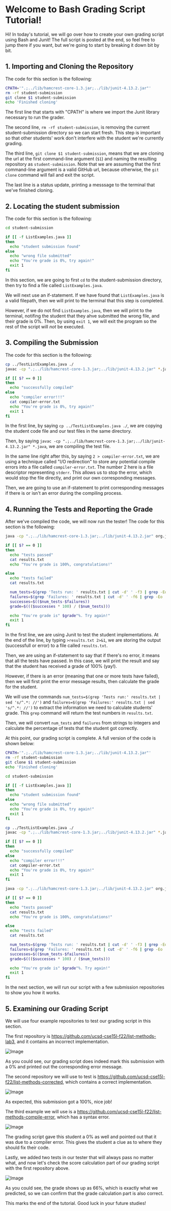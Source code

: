 # Welcome to Bash Grading Script Tutorial! 
Hi! In today's tutorial, we will go over how to create your own grading script using Bash and Junit! The full script is posted at the end, so feel free to jump there if you want, but we're going to start by breaking it down bit by bit. 


## 1. Importing and Cloning the Repository
The code for this section is the following: 
```bash
CPATH='".;../lib/hamcrest-core-1.3.jar;../lib/junit-4.13.2.jar"'
rm -rf student-submission
git clone $1 student-submission
echo 'Finished cloning'
```

The first line that starts with "CPATH" is where we import the Junit library necessary to run the grader. 

The second line, `rm -rf student-submission`, is removing the current student-submission directory so we can start fresh. This step is important so that other students' work don't interfere with the student we're currently grading. 

The third line, `git clone $1 student-submission`, means that we are cloning the url at the first command-line argument (`$1`) and naming the resulting repository as `student-submission`. Note that we are assuming that the first command-line argument is a valid GitHub url, because otherwise, the `git clone` command will fail and exit the script. 

The last line is a status update, printing a messsage to the terminal that we've finished cloning. 


## 2. Locating the student submission
The code for this section is the following: 
```bash
cd student-submission

if [[ -f ListExamples.java ]]
then
  echo "student submission found"
else
  echo "wrong file submitted"
  echo "You're grade is 0%, try again!"
  exit 1
fi
```

In this section, we are going to first `cd` to the student-submission directory, then try to find a file called `ListExamples.java`.

We will next use an if-statement. If we have found that `ListExamples.java` is a valid filepath, then we will print to the terminal that this step is completed. 

However, if we do not find `ListExamples.java`, then we will print to the terminal, notifing the student that they ahve submitted the wrong file, and their grade is 0%. Then, by using `exit 1`, we will exit the program so the rest of the script will *not* be executed. 


## 3. Compiling the Submission
The code for this section is the following: 
```bash
cp ../TestListExamples.java ./
javac -cp ".;../lib/hamcrest-core-1.3.jar;../lib/junit-4.13.2.jar" *.java 2>compiler-error.txt

if [[ $? == 0 ]]
then
  echo "successfully compiled"
else
  echo "compiler error!!!"
  cat compiler-error.txt
  echo "You're grade is 0%, try again!"
  exit 1
fi
```

In the first line, by saying `cp ../TestListExamples.java ./`, we are copying the student code file and our test files in the same directory. 

Then, by saying `javac -cp ".;../lib/hamcrest-core-1.3.jar;../lib/junit-4.13.2.jar" *.java`, we are compiling the test file. 

In the same line right after this, by saying `2 > compiler-error.txt`, we are using a technique called "I/O redirection" to store any potential compile errors into a file called `compiler-error.txt`. The number 2 here is a file descriptor representing `stderr`. This allows us to stop the error, which would stop the file directly, and print our own corresponding messages. 

Then, we are going to use an if-statement to print corresponding messages if there is or isn't an error during the compiling process. 


## 4. Running the Tests and Reporting the Grade
After we've compiled the code, we will now run the tester! The code for this section is the following:
```bash
java -cp ".;../lib/hamcrest-core-1.3.jar;../lib/junit-4.13.2.jar" org.junit.runner.JUnitCore TestListExamples > results.txt 2>&1

if [[ $? == 0 ]]
then
  echo "tests passed"
  cat results.txt
  echo "You're grade is 100%, congratulations!"

else
  echo "tests failed"
  cat results.txt

  num_tests=$(grep 'Tests run: ' results.txt | cut -d' ' -f3 | grep -Eo '[0-9]{1,4}')
  failures=$(grep 'Failures: ' results.txt | cut -d' ' -f6 | grep -Eo '[0-9]{1,4}')
  successes=$(($num_tests-$failures))
  grade=$((($successes * 100) / ($num_tests)))

  echo "You're grade is" $grade"%. Try again!"
  exit 1
fi
```

In the first line, we are using Junit to test the student implementations. At the end of the line, by typing `>results.txt 2>&1`, we are storing the output (successfull or error) to a file called `results.txt`. 

Then, we are using an if-statement to say that if there's no error, it means that all the tests have passed. In this case, we will print the result and say that the student has received a grade of 100% (yay!).

However, if there is an error (meaning that one or more tests have failed), then we will first print the error message results, then calculate the grade for the student. 

We will use the commands `num_tests=$(grep 'Tests run:' results.txt | sed 's/^.*: //')` and `failures=$(grep 'Failures:' results.txt | sed 's/^.*: //')` to extract the information we need to calculate students' grade. This `grep` command will return the test numbers in `results.txt`. 

Then, we will convert `num_tests` and `failures` from strings to integers and calculate the percentage of tests that the student got correctly. 

At this point, our grading script is complete. A full version of the code is shown below: 
```bash
CPATH='".;../lib/hamcrest-core-1.3.jar;../lib/junit-4.13.2.jar"'
rm -rf student-submission
git clone $1 student-submission
echo 'Finished cloning'

cd student-submission

if [[ -f ListExamples.java ]]
then
  echo "student submission found"
else
  echo "wrong file submitted"
  echo "You're grade is 0%, try again!"
  exit 1
fi

cp ../TestListExamples.java ./
javac -cp ".;../lib/hamcrest-core-1.3.jar;../lib/junit-4.13.2.jar" *.java 2>compiler-error.txt

if [[ $? == 0 ]]
then
  echo "successfully compiled"
else
  echo "compiler error!!!"
  cat compiler-error.txt
  echo "You're grade is 0%, try again!"
  exit 1
fi

java -cp ".;../lib/hamcrest-core-1.3.jar;../lib/junit-4.13.2.jar" org.junit.runner.JUnitCore TestListExamples > results.txt 2>&1

if [[ $? == 0 ]]
then
  echo "tests passed"
  cat results.txt
  echo "You're grade is 100%, congratulations!"

else
  echo "tests failed"
  cat results.txt

  num_tests=$(grep 'Tests run: ' results.txt | cut -d' ' -f3 | grep -Eo '[0-9]{1,4}')
  failures=$(grep 'Failures: ' results.txt | cut -d' ' -f6 | grep -Eo '[0-9]{1,4}')
  successes=$(($num_tests-$failures))
  grade=$((($successes * 100) / ($num_tests)))

  echo "You're grade is" $grade"%. Try again!"
  exit 1
fi
```

In the next section, we will run our script with a few submission repositories to show you how it works. 

## 5. Examining our Grading Script
We will use four example repositories to test our grading script in this section. 

The first repository is https://github.com/ucsd-cse15l-f22/list-methods-lab3, and it contains an incorrect implementation. 

![Image](lab5_image1.png)

As you could see, our grading script does indeed mark this submission with a 0% and printed out the corresponding error message. 

The second repository we will use to test is https://github.com/ucsd-cse15l-f22/list-methods-corrected, which contains a correct implementation. 

![Image](lab5_image2.png)

As expected, this submission got a 100%, nice job! 

The third example we will use is a https://github.com/ucsd-cse15l-f22/list-methods-compile-error, which has a syntax error. 

![Image](lab5_image3.png)

The grading script gave this student a 0% as well and pointed out that it was due to a compiler error. This gives the student a clue as to where they should fix their code. 

Lastly, we added two tests in our tester that will always pass no matter what, and now let's check the score calculation part of our grading script with the first repository above.

![Image](lab5_image4.png)

As you could see, the grade shows up as 66%, which is exactly what we predicted, so we can confirm that the grade calculation part is also correct. 

This marks the end of the tutorial. Good luck in your future studies! 